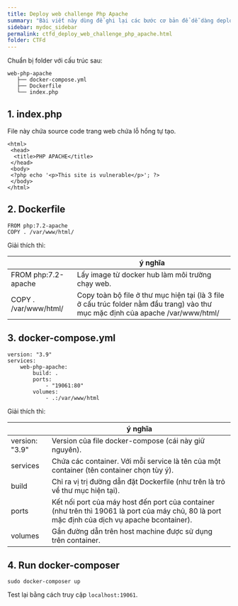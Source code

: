```yaml
---
title: Deploy web challenge Php Apache
summary: "Bài viết này dùng để ghi lại các bước cơ bản để dễ dàng deploy một thử thách web Php Apache cho team nghiên cứu."
sidebar: mydoc_sidebar
permalink: ctfd_deploy_web_challenge_php_apache.html
folder: CTFd
---
```


Chuẩn bị folder với cấu trúc sau:

```
web-php-apache
   ├── docker-compose.yml
   ├── Dockerfile
   └── index.php
```

## 1. index.php

File này chứa source code trang web chứa lỗ hổng tự tạo.

```
<html>
 <head>
  <title>PHP APACHE</title>
 </head>
 <body>
 <?php echo '<p>This site is vulnerable</p>'; ?> 
 </body>
</html>
```

## 2. Dockerfile

```
FROM php:7.2-apache
COPY . /var/www/html/
```

Giải thích thì:

|        | ý nghĩa 
| ------ | ------ 
| FROM php:7.2-apache | Lấy image từ docker hub làm môi trường chạy web. |
| COPY . /var/www/html/ | Copy toàn bộ file ở thư mục hiện tại (là 3 file ở cấu trúc folder nằm đầu trang) vào thư mục mặc định của apache /var/www/html/ |

## 3. docker-compose.yml

```
version: "3.9"
services:
    web-php-apache:
        build: .
        ports:
            - "19061:80"
        volumes:
            - .:/var/www/html
```

Giải thích thì:

|        | ý nghĩa 
| ------ | ------ 
| version: "3.9" | Version của file docker-compose (cái này giữ nguyên).  |
| services | Chứa các container. Với mỗi service là tên của một container (tên container chọn tùy ý). |
| build | Chỉ ra vị trị đường dẫn đặt Dockerfile (như trên là trỏ về thư mục hiện tại). |
| ports | Kết nối port của máy host đến port của container (như trên thì 19061 là port của máy chủ, 80 là port mặc định của dịch vụ apache bcontainer). |
| volumes | Gắn đường dẫn trên host machine được sử dụng trên container. |

## 4. Run docker-composer

`sudo docker-composer up`

Test lại bằng cách truy cập `localhost:19061`.
